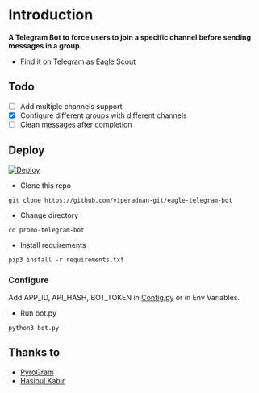 # Introduction
**A Telegram Bot to force users to join a specific channel before sending messages in a group.**
- Find it on Telegram as [Eagle Scout](https://t.me/EagleScoutBot)

## Todo
- [ ] Add multiple channels support
- [X] Configure different groups with different channels
- [ ] Clean messages after completion

## Deploy

[![Deploy](https://www.herokucdn.com/deploy/button.svg)](https://heroku.com/deploy?template=https://github.com/decentboyy/maxx-forcesub-bot)

- Clone this repo
```
git clone https://github.com/viperadnan-git/eagle-telegram-bot
```
- Change directory
```
cd promo-telegram-bot
```
- Install requirements
```
pip3 install -r requirements.txt
```

### Configure
Add APP_ID, API_HASH, BOT_TOKEN in [Config.py](Config.py) or in Env Variables.

- Run bot.py
```
python3 bot.py
```

## Thanks to
- [PyroGram](https://PyroGram.org)
- [Hasibul Kabir](https://GitHub.com/hasibulkabir)
